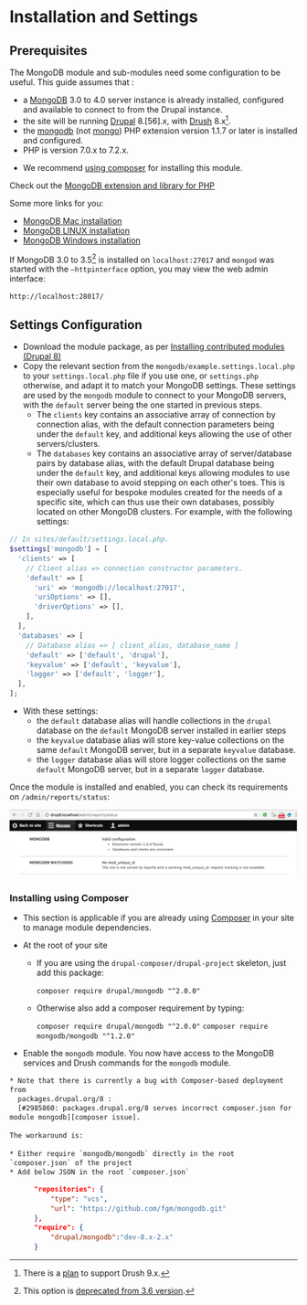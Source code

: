 # Installation and Settings
## Prerequisites
The MongoDB module and sub-modules need some configuration to be useful.
This guide assumes that :

* a [MongoDB][download] 3.0 to 4.0 server instance is already installed,
  configured and available to connect to from the Drupal instance.
* the site will be running [Drupal][drupal] 8.[56].x, with [Drush][drush] 8.x[^1].
* the [mongodb][mongodb] (not [mongo][mongo]) PHP extension version 1.1.7 or
  later is installed and configured.
* PHP is version 7.0.x to 7.2.x.

[^1]: There is a [plan][drush9] to support Drush 9.x.

* We recommend [using composer](#installing-using-composer) for installing this module.

Check out the [MongoDB extension and library for PHP][PHPMongoDBext]

Some more links for you:

   * [MongoDB Mac installation][MongoDBMac]
   * [MongoDB LINUX installation][MongoDBLinux]
   * [MongoDB Windows installation][MongoDBWindows]

[download]: https://www.mongodb.org/downloads
[drupal]: https://www.drupal.org/project/drupal
[drush]: https://www.drupal.org/project/drush
[php]: http://php.net/downloads.php
[mongo]: http://php.net/mongo
[mongodb]: http://php.net/mongodb
[drush9]: https://www.drupal.org/project/mongodb/issues/2986785
[PHPMongoDBext]: http://php.net/mongodb
[MongoDBMac]: https://docs.mongodb.com/manual/tutorial/install-mongodb-on-os-x/
[MongoDBLinux]: https://docs.mongodb.com/manual/administration/install-on-linux/
[MongoDBWindows]: https://docs.mongodb.com/manual/tutorial/install-mongodb-on-windows/
[removedhttp]: https://docs.mongodb.com/manual/release-notes/3.6-compatibility/#http-interface-and-rest-api

If MongoDB 3.0 to 3.5[^2] is installed on `localhost:27017` and `mongod` was started
with the `–httpinterface` option, you may view the web admin interface:

    http://localhost:28017/

[^2]: This option is [deprecated from 3.6 version][removedhttp].

## Settings Configuration
* Download the module package, as per [Installing contributed modules (Drupal 8)][install]
* Copy the relevant section from the `mongodb/example.settings.local.php` to
  your `settings.local.php` file if you use one, or `settings.php` otherwise,
  and adapt it to match your MongoDB settings. These settings are used by the
  `mongodb` module to connect to your MongoDB servers, with the `default` server
  being the one started in previous steps.
  * The `clients` key contains an associative array of connection by
    connection alias, with the default connection parameters being under the
    `default` key, and additional keys allowing the use of other
    servers/clusters.
  * The `databases` key contains an associative array of server/database pairs
    by database alias, with the default Drupal database being under the
    `default` key, and additional keys allowing modules to use their own
    database to avoid stepping on each other's toes. This is especially useful
    for bespoke modules created for the needs of a specific site, which can thus
    use their own databases, possibly located on other MongoDB clusters.
    For example, with the following settings:

```php
// In sites/default/settings.local.php.
$settings['mongodb'] = [
  'clients' => [
    // Client alias => connection constructor parameters.
    'default' => [
      'uri' => 'mongodb://localhost:27017',
      'uriOptions' => [],
      'driverOptions' => [],
    ],
  ],
  'databases' => [
    // Database alias => [ client_alias, database_name ]
    'default' => ['default', 'drupal'],
    'keyvalue' => ['default', 'keyvalue'],
    'logger' => ['default', 'logger'],
  ],
];
```
  * With these settings:
    * the `default` database alias will handle collections in the `drupal`
      database on the `default` MongoDB server installed in earlier steps
    * the `keyvalue` database alias will store key-value collections on the
      same `default` MongoDB server, but in a separate `keyvalue` database.
    * the `logger` database alias will store logger collections on the same
      `default` MongoDB server, but in a separate `logger` database.

Once the module is installed and enabled, you can check its requirements on
`/admin/reports/status`:

![MongoDB on status page](images/mongodb-requirements.png)


### Installing using Composer

* This section is applicable if you are already using [Composer][composer] in your site to
  manage module dependencies.

[composer]: https://www.drupal.org/docs/develop/using-composer/using-composer-to-manage-drupal-site-dependencies

  * At the root of your site
    * If you are using the `drupal-composer/drupal-project` skeleton, just add
      this package:

         `composer require drupal/mongodb "^2.0.0"`

    * Otherwise also add a composer requirement by typing:

        `composer require drupal/mongodb "^2.0.0"`
        `composer require mongodb/mongodb "^1.2.0"`

  * Enable the `mongodb` module. You now have access to the MongoDB services and
  Drush commands for the `mongodb` module.

[install]: https://www.drupal.org/documentation/install/modules-themes/modules-8

    * Note that there is currently a bug with Composer-based deployment from
      packages.drupal.org/8 :
      [#2985860: packages.drupal.org/8 serves incorrect composer.json for module mongodb][composer issue].

    The workaround is:

    * Either require `mongodb/mongodb` directly in the root `composer.json` of the project
    * Add below JSON in the root `composer.json`

```json
      "repositories": {
          "type": "vcs",
          "url": "https://github.com/fgm/mongodb.git"
      },
      "require": {
          "drupal/mongodb":"dev-8.x-2.x"
      }
```
[composer issue]: https://www.drupal.org/project/project_composer/issues/2985860
